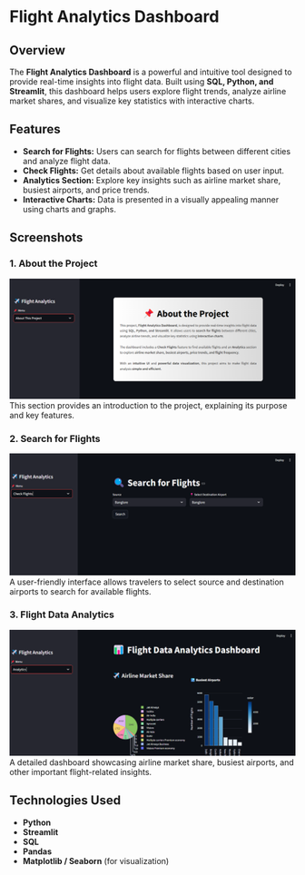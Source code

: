 # Flight Analytics Dashboard

## Overview
The **Flight Analytics Dashboard** is a powerful and intuitive tool designed to provide real-time insights into flight data. Built using **SQL, Python, and Streamlit**, this dashboard helps users explore flight trends, analyze airline market shares, and visualize key statistics with interactive charts.

## Features
- **Search for Flights:** Users can search for flights between different cities and analyze flight data.
- **Check Flights:** Get details about available flights based on user input.
- **Analytics Section:** Explore key insights such as airline market share, busiest airports, and price trends.
- **Interactive Charts:** Data is presented in a visually appealing manner using charts and graphs.

## Screenshots
### 1. About the Project
![About the Project](Home.png)
This section provides an introduction to the project, explaining its purpose and key features.

### 2. Search for Flights
![Search for Flights](first.png)
A user-friendly interface allows travelers to select source and destination airports to search for available flights.

### 3. Flight Data Analytics
![Flight Data Analytics](third.png)
A detailed dashboard showcasing airline market share, busiest airports, and other important flight-related insights.

## Technologies Used
- **Python**
- **Streamlit**
- **SQL**
- **Pandas**
- **Matplotlib / Seaborn** (for visualization)
